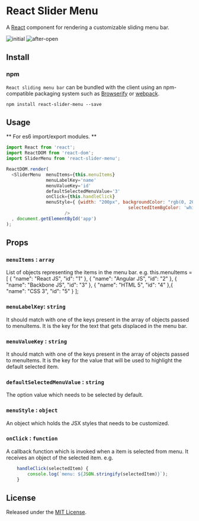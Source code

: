 # React Slider Menu

A [React](http://facebook.github.io/react/) component for rendering a customizable sliding menu bar.

![initial](https://cloud.githubusercontent.com/assets/9765739/21464053/6e9ccf02-c930-11e6-8883-fe8a179616a3.PNG)
![after-open](https://cloud.githubusercontent.com/assets/9765739/21464010/cfb120fa-c92f-11e6-9412-a0f20d9d581a.PNG)

## Install

### npm

`React sliding menu bar` can be bundled with the client using an
npm-compatible packaging system such as [Browserify](http://browserify.org/) or
[webpack](http://webpack.github.io/).

```
npm install react-slider-menu --save
```

## Usage

** For es6 import/export modules. **
```javascript
import React from 'react';
import ReactDOM from 'react-dom';
import SliderMenu from 'react-slider-menu';
```

```javascript
ReactDOM.render(
  <SliderMenu  menuItems={this.menuItems}
               menuLabelKey='name'
               menuValueKey='id'
               defaultSelectedMenuValue='3'
               onClick={this.handleClick}
               menuStyle={ {width: "200px", backgroundColor: "rgb(0, 206, 209)", fontColor: "black", sliderIconColor: "black",
                                              selectedItemBgColor: 'white'} }
                      />
  , document.getElementById('app')
);
```

## Props

### `menuItems` : `array`

List of objects representing the items in the menu bar.
e.g. this.menuItems = [
                 {
                     "name": "React JS",
                     "id": "1"
                 },
                 {
                     "name": "Angular JS",
                     "id": "2"
                 },
                 {
                     "name": "Backbone JS",
                     "id": "3"
                 },
                 {
                     "name": "HTML 5",
                     "id": "4"
                 },{
                     "name": "CSS 3",
                     "id": "5"
                 }
             ];

### `menuLabelKey`: `string`
It should match with one of the keys present in the array of objects passed to menuItems.
It is the key for the text that gets displaced in the menu bar.

### `menuValueKey` : `string`
It should match with one of the keys present in the array of objects passed to menuItems.
It is the key for the value that will be used to highlight the default selected item.

### `defaultSelectedMenuValue` : `string`
The option value which needs to be selected by default.

### `menuStyle` : `object`
An object which holds the JSX styles that needs to be customized.

### `onClick` : `function`
A callback function which is invoked when a item is selected from menu.
It receives an object of the selected item.
e.g.
```javascript
    handleClick(selectedItem) {
        console.log(`menu: ${JSON.stringify(selectedItem)}`);
    }
```
## License
Released under the [MIT License](http://www.opensource.org/licenses/MIT).
